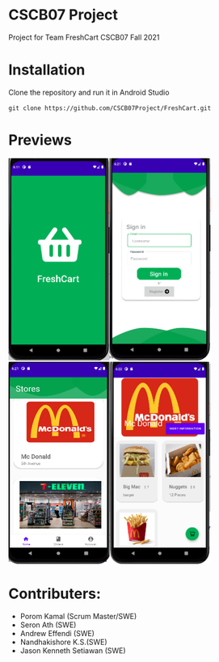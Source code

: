 # CSCB07 Project

Project for Team FreshCart CSCB07 Fall 2021

# Installation
Clone the repository and run it in Android Studio
```
git clone https://github.com/CSCB07Project/FreshCart.git
```

# Previews
<img src="https://github.com/CSCB07Project/FreshCart/blob/main/startPage.png" alt="alt text" width="200" height="400"><img src="https://github.com/CSCB07Project/FreshCart/blob/main/loginpage.png" alt="alt text" width="200" height="400"><img src="https://github.com/CSCB07Project/FreshCart/blob/main/userdashboard.png" alt="alt text" width="200" height="400"><img src="https://github.com/CSCB07Project/FreshCart/blob/main/storepage.png" alt="alt text" width="200" height="400">
# Contributers:
* Porom Kamal (Scrum Master/SWE)
* Seron Ath (SWE)
* Andrew Effendi (SWE)
* Nandhakishore K.S.(SWE)
* Jason Kenneth Setiawan (SWE)
